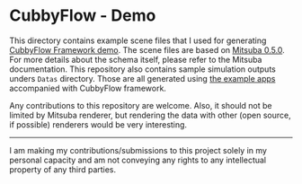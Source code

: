 # CubbyFlow - Demo

This directory contains example scene files that I used for generating [CubbyFlow Framework demo](https://utilforever.github.io/CubbyFlow-v0/Examples/). The scene files are based on [Mitsuba 0.5.0](https://www.mitsuba-renderer.org). For more details about the schema itself, please refer to the Mitsuba documentation. This repository also contains sample simulation outputs unders `Datas` directory. Those are all generated using [the example apps](https://github.com/utilForever/CubbyFlow-v0/tree/master/Examples) accompanied with CubbyFlow framework.

Any contributions to this repository are welcome. Also, it should not be limited by Mitsuba renderer, but rendering the data with other (open source, if possible) renderers would be very interesting.

---

I am making my contributions/submissions to this project solely in my personal capacity and am not conveying any rights to any intellectual property of any third parties.